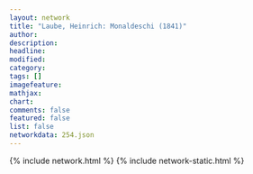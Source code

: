 ```yaml
---
layout: network
title: "Laube, Heinrich: Monaldeschi (1841)"
author:
description:
headline:
modified:
category:
tags: []
imagefeature: 
mathjax: 
chart: 
comments: false
featured: false
list: false
networkdata: 254.json
---
```

{% include network.html %}
{% include network-static.html %}
